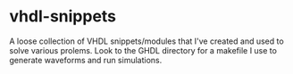 # vhdl-snippets

A loose collection of VHDL snippets/modules that I've created and used to solve various prolems. Look to the GHDL directory for a makefile I use to generate waveforms and run simulations.